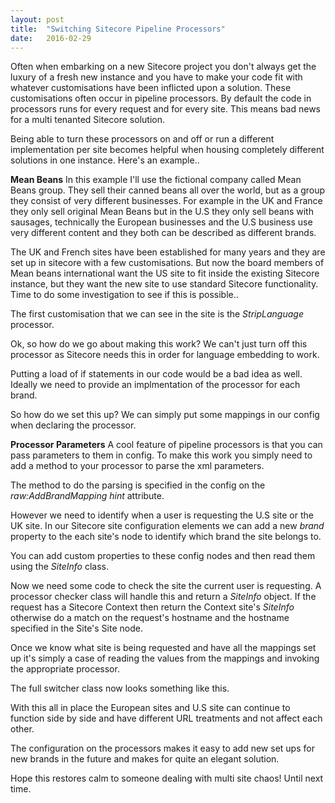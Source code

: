 ```yaml
---
layout: post
title:  "Switching Sitecore Pipeline Processors"
date:   2016-02-29
---
```


<p class="intro"><span class="dropcap">O</span>ften when embarking on a new Sitecore project you don't always get the luxury of a fresh new instance and you have to make your code fit with whatever customisations have been inflicted upon a solution. These customisations often occur in pipeline processors. By default the code in processors runs for every request and for every site. This means bad news for a multi tenanted Sitecore solution.
</p>

Being able to turn these processors on and off or run a different implementation per site becomes helpful when housing completely different solutions in one instance. Here's an example..

<strong>Mean Beans</strong>
In this example I'll use the fictional company called Mean Beans group. They sell their canned beans all over the world, but as a group they consist of very different businesses. For example in the UK and France they only sell original Mean Beans but in the U.S they only sell beans with sausages, technically the European businesses and the U.S business use very different content and they both can be described as different brands.

The UK and French sites have been established for many years and they are set up in sitecore with a few customisations. But now the board members of Mean beans international want the US site to fit inside the existing Sitecore instance, but they want the new site to use standard Sitecore functionality. Time to do some investigation to see if this is possible..

The first customisation that we can see in the site is the <em>StripLanguage</em> processor.

<script src="https://gist.github.com/ianjohngraham/8efe0cc90370c4ed246e.js"></script>

Ok, so how do we go about making this work? We can't just turn off this processor as Sitecore needs this in order for language embedding to work.

Putting a load of if statements in our code would be a bad idea as well. Ideally we need to provide an implmentation of the processor for each brand.

So how do we set this up? We can simply put some mappings in our config when declaring the processor.

<script src="https://gist.github.com/ianjohngraham/66ffbcd04a93abd94362.js"></script>

<strong>Processor Parameters</strong>
A cool feature of pipeline processors is that you can pass parameters to them in config. To make this work you simply need to add a method to your processor to parse the xml parameters.

<script src="https://gist.github.com/ianjohngraham/5763bccbf33ad234aa95.js"></script>

The method to do the parsing is specified in the config on the <em>raw:AddBrandMapping </em> <em>hint</em> attribute.

However we need to identify when a user is requesting the U.S site or the UK site. In our Sitecore site configuration elements we can add a new <em>brand</em> property to the each site's node to identify which brand the site belongs to.

<script src="https://gist.github.com/ianjohngraham/1aa398b857151632e0dc.js"></script>

You can add custom properties to these config nodes and then read them using the <em>SiteInfo</em> class.

<script src="https://gist.github.com/ianjohngraham/5f9b2d0c0b1752b47145.js"></script>

Now we need some code to check the site the current user is requesting. A processor checker class will handle this and return a <em>SiteInfo</em> object. If the request has a Sitecore Context then return the Context site's <em>SiteInfo</em> otherwise do a match on the request's hostname and the hostname specified in the Site's Site node.

<script src="https://gist.github.com/ianjohngraham/3db1f534086b63726690.js"></script>

Once we know what site is being requested and have all the mappings set up it's simply a case of reading the values from the mappings and invoking the appropriate processor.

The full switcher class now looks something like this.

<script src="https://gist.github.com/ianjohngraham/68c6e6bc93e452041dde.js"></script>

With this all in place the European sites and U.S site can continue to function side by side and have different URL treatments and not affect each other.

The configuration on the processors makes it easy to add new set ups for new brands in the future and makes for quite an elegant solution.

Hope this restores calm to someone dealing with multi site chaos! Until next time.


